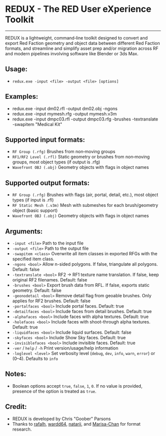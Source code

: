 ﻿# REDUX - The RED User eXperience Toolkit
------
REDUX is a lightweight, command‑line toolkit designed to convert and export Red Faction geometry and object data between different Red Faction formats, and streamline and simplify asset prep and/or migration across RF and modern pipelines involving software like Blender or 3ds Max.

Usage:
------
- `redux.exe -input <file> -output <file> [options]`

Examples:  
------
- redux.exe -input dm02.rfl -output dm02.obj -ngons
- redux.exe -input mymesh.rfg -output mymesh.v3m
- redux.exe -input dmpc03.rfl -output dmpc03.rfg -brushes -textranslate -swapitem "Medical Kit"

Supported input formats:  
------  
- `RF Group (.rfg)`           Brushes from non‑moving groups
- `RF1/RF2 Level (.rfl)`      Static geometry or brushes from non‑moving groups, most object types (if output is .rfg)
- `Wavefront OBJ (.obj)`      Geometry objects with flags in object names

Supported output formats:  
------  
- `RF Group (.rfg)`           Brushes with flags (air, portal, detail, etc.), most object types (if input is .rfl)
- `RF Static Mesh (.v3m)`     Mesh with submeshes for each brush/geometry object (basic support)
- `Wavefront OBJ (.obj)`      Geometry objects with flags in object names
 
Arguments:
------
- `-input <file>`             Path to the input file
- `-output <file>`            Path to the output file
- `-swapitem <class>`         Overwrite all item classes in exported RFGs with the specified item class.
- `-ngons <bool>`             Allow n-sided polygons. If false, triangulate all polygons. Default: false
- `-textranslate <bool>`      RF2 → RF1 texture name translation. If false, keep original RF2 filenames. Default: false
- `-brushes <bool>`           Export brush data from RFL. If false, exports static geometry. Default: false
- `-geonodetail <bool>`       Remove detail flag from geoable brushes. Only applies for RF2 brushes. Default: false
- `-portalfaces <bool>`       Include portal faces. Default: true
- `-detailfaces <bool>`       Include faces from detail brushes. Default: true
- `-alphafaces <bool>`        Include faces with alpha textures. Default: true
- `-holefaces <bool>`         Include faces with shoot-through alpha textures. Default: true
- `-liquidfaces <bool>`       Include liquid surfaces. Default: false
- `-skyfaces <bool>`          Include Show Sky faces. Default: true
- `-invisiblefaces <bool>`    Include invisible faces. Default: true
- `-ver` / `help` / `-h`      Print version/usage/help information
- `-loglevel <level>`         Set verbosity level (`debug`, `dev`, `info`, `warn`, `error`) or (0–4). Defaults to `info`

Notes:  
------
- Boolean options accept `true`, `false`, `1`, `0`. If no value is provided, presence of the option is treated as `true`.

Credit:  
------
- REDUX is developed by Chris "Goober" Parsons
- Thanks to [rafalh](https://github.com/rafalh/rf-reversed), [wardd64](https://github.com/wardd64/UnityFaction), [natarii](https://github.com/natarii), and [Marisa-Chan](https://github.com/Marisa-Chan/RF2_rfl_rfc) for format research.
